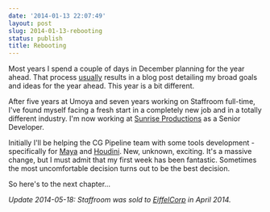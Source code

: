 ```yaml
---
date: '2014-01-13 22:07:49'
layout: post
slug: 2014-01-13-rebooting
status: publish
title: Rebooting
---
```


Most years I spend a couple of days in December planning for the year ahead. That process [usually](/2013/01/01/2012-in-review) results in a blog post detailing my broad goals and ideas for the year ahead. This year is a bit different.

After five years at Umoya and seven years working on Staffroom full-time, I've found myself facing a fresh start in a completely new job and in a totally different industry. I'm now working at [Sunrise Productions](http://sunrise.co.za) as a Senior Developer. 

Initially I'll be helping the CG Pipeline team with some tools development - specifically for [Maya](http://www.autodesk.com/products/autodesk-maya/overview) and [Houdini](http://www.sidefx.com). New, unknown, exciting. It's a massive change, but I must admit that my first week has been fantastic. Sometimes the most uncomfortable decision turns out to be the best decision.

So here's to the next chapter... 

<i>Update 2014-05-18: Staffroom was sold to [EiffelCorp](http://eiffelcorp.co.za) in April 2014.</i>

